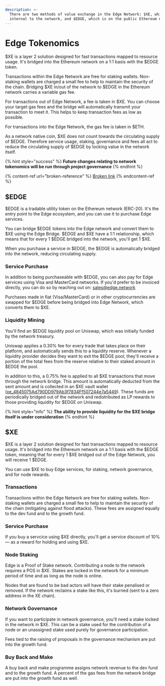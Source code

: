 ```yaml
---
description: >-
  There are two methods of value exchange in the Edge Network: $XE, which is
  internal to the network, and $EDGE, which is on the public Ethereum network.
---
```


# Edge Tokenomics

$XE is a layer 2 solution designed for fast transactions mapped to resource usage. It's bridged into the Ethereum network on a 1:1 basis with the $EDGE token.

Transactions within the Edge Network are free for staking wallets. Non-staking wallets are charged a small fee to help to maintain the security of the chain. Bridging $XE in/out of the network to $EDGE in the Ethereum network carries a variable gas fee.

For transactions out of Edge Network, a fee is taken in $XE. You can choose your target gas fees and the bridge will automatically transmit your transaction to meet it. This helps to keep transaction fees as low as possible.

For transactions into the Edge Network, the gas fee is taken in $ETH.

As a network native coin, $XE does not count towards the circulating supply of $EDGE. Therefore service usage, staking, governance and fees all act to reduce the circulating supply of $EDGE by locking value in the network itself.

{% hint style="success" %}
**Future changes relating to network tokenomics will be run through project governance**
{% endhint %}

{% content-ref url="broken-reference" %}
[Broken link](broken-reference)
{% endcontent-ref %}

## $EDGE

$EDGE is a tradable utility token on the Ethereum network (ERC-20). It's the entry point to the Edge ecosystem, and you can use it to purchase Edge services.

You can bridge $EDGE tokens into the Edge network and convert them to $XE using the Edge Bridge. $EDGE and $XE have a 1:1 relationship, which means that for every 1 $EDGE bridged into the network, you'll get 1 $XE.

When you purchase a service in $EDGE, the $EDGE is automatically bridged into the network, reducing circulating supply.

### Service Purchase

In addition to being purchaseable with $EDGE, you can also pay for Edge services using Visa and MasterCard networks. If you'd prefer to be invoiced directly, you can do so by reaching out on: [sales@edge.network](mailto:%20sales@edge.network)

Purchases made in fiat (Visa/MasterCard) or in other cryptocurrencies are swapped for $EDGE before being bridged into Edge Network, which converts them to $XE.

### Liquidity Mining

You'll find an $EDGE liquidity pool on Uniswap, which was initially funded by the network treasury.

Uniswap applies a 0.30% fee for every trade that takes place on their platform, and automatically sends this to a liquidity reserve. Whenever a liquidity provider decides they want to exit the $EDGE pool, they'll receive a portion of the total fees from the reserve relative to their staked amount in $EDGE the pool.

In addition to this, a 0.75% fee is applied to all $XE transactions that move through the network bridge. This amount is automatically deducted from the sent amount and is collected in an $XE vault wallet ([xe\_4845075Ad790DD979Ab3f7834Ff507244e7a5449](https://xe.network/wallet/xe\_4845075Ad790DD979Ab3f7834Ff507244e7a5449)). These funds are periodically bridged out of the network and redistributed as LP rewards to those providing liquidity for $EDGE on Uniswap.

{% hint style="info" %}
**The ability to provide liquidity for the $XE bridge itself is under consideration**
{% endhint %}

## $XE

$XE is a layer 2 solution designed for fast transactions mapped to resource usage. It's bridged into the Ethereum network on a 1:1 basis with the $EDGE token, meaning that for every 1 $XE bridged out of the Edge Network, you will receive 1 $EDGE.

You can use $XE to buy Edge services, for staking, network governance, and for node rewards.

### Transactions

Transactions within the Edge Network are free for staking wallets. Non-staking wallets are charged a small fee to help to maintain the security of the chain (mitigating against flood attacks). These fees are assigned equally to the dev fund and to the growth fund.

### Service Purchase

If you buy a servcice using $XE directly, you'll get a service discount of 10% — as a reward for holding and using $XE.

### Node Staking

Edge is a Proof of Stake network. Contributing a node to the network requires a POS in $XE. Stakes are locked in the network for a minimum period of time and as long as the node is online.

Nodes that are found to be bad actors will have their stake penalised or removed. If the network reclaims a stake like this, it's burned (sent to a zero address in the XE chain).

### Network Governance

If you want to participate in network governance, you'll need a stake locked in the network in $XE. This can be a stake used for the contribution of a node or an unassigned stake used purely for governance participation.

Fees tied to the raising of proposals in the governance mechanism are put into the growth fund.

### Buy Back and Make

A buy back and make programme assigns network revenue to the dev fund and to the growth fund. A percent of the gas fees from the network bridge are put into the growth fund as well.
